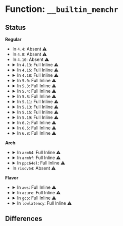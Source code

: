 # Function: <code>__builtin_memchr</code>

## Status
<b>Regular</b>
<ul>
<li>
In <code>4.4</code>: Absent ⚠️
</li>
<li>
In <code>4.8</code>: Absent ⚠️
</li>
<li>
In <code>4.10</code>: Absent ⚠️
</li>
<li>
<details>
<summary>In <code>4.13</code>: Full Inline ⚠️</summary>

**Collision:** Unique Global

**Inline:** Full

**Transformation:** False

**Instances:**

```
In None (0)
Location: None
Inline: False
Direct callers:
  - kernel/power/main.c:state_store
  - kernel/power/main.c:pm_test_store
  - kernel/power/main.c:mem_sleep_store
  - kernel/power/hibernate.c:disk_store
  - kernel/printk/printk.c:msg_print_text
  - fs/fuse/dir.c:fuse_readdir
  - fs/fuse/dir.c:fuse_readdir
  - lib/nlattr.c:validate_nla
  - drivers/xen/xenbus/xenbus_dev_frontend.c:xenbus_file_write
  - drivers/xen/xenbus/xenbus_dev_frontend.c:xenbus_file_write
  - drivers/base/power/sysfs.c:async_store
  - drivers/base/power/sysfs.c:wake_store
  - drivers/base/power/sysfs.c:control_store
  - drivers/usb/core/sysfs.c:level_store
  - drivers/input/serio/libps2.c:__ps2_command
  - drivers/cpufreq/intel_pstate.c:store_status
  - net/dns_resolver/dns_key.c:dns_resolver_preparse
  - net/dns_resolver/dns_key.c:dns_resolver_preparse
  - net/dns_resolver/dns_key.c:dns_resolver_preparse
```
</details>
</li>
<li>
<details>
<summary>In <code>4.15</code>: Full Inline ⚠️</summary>

**Collision:** Unique Global

**Inline:** Full

**Transformation:** False

**Instances:**

```
In None (0)
Location: None
Inline: False
Direct callers:
  - kernel/power/main.c:state_store
  - kernel/power/main.c:pm_test_store
  - kernel/power/main.c:mem_sleep_store
  - kernel/power/hibernate.c:disk_store
  - kernel/printk/printk.c:msg_print_text
  - fs/fuse/dir.c:fuse_readdir
  - fs/fuse/dir.c:fuse_readdir
  - lib/nlattr.c:validate_nla
  - drivers/xen/xenbus/xenbus_dev_frontend.c:xenbus_file_write
  - drivers/xen/xenbus/xenbus_dev_frontend.c:xenbus_file_write
  - drivers/base/power/sysfs.c:async_store
  - drivers/base/power/sysfs.c:wake_store
  - drivers/base/power/sysfs.c:control_store
  - drivers/usb/core/sysfs.c:level_store
  - drivers/input/serio/libps2.c:__ps2_command
  - drivers/cpufreq/intel_pstate.c:store_status
  - net/dns_resolver/dns_key.c:dns_resolver_preparse
  - net/dns_resolver/dns_key.c:dns_resolver_preparse
  - net/dns_resolver/dns_key.c:dns_resolver_preparse
```
</details>
</li>
<li>
<details>
<summary>In <code>4.18</code>: Full Inline ⚠️</summary>

**Collision:** Unique Global

**Inline:** Full

**Transformation:** False

**Instances:**

```
In None (0)
Location: None
Inline: False
Direct callers:
  - kernel/power/main.c:state_store
  - kernel/power/main.c:pm_test_store
  - kernel/power/main.c:mem_sleep_store
  - kernel/power/hibernate.c:disk_store
  - kernel/printk/printk.c:msg_print_text
  - fs/fuse/dir.c:fuse_readdir
  - fs/fuse/dir.c:fuse_readdir
  - lib/nlattr.c:validate_nla
  - drivers/xen/xenbus/xenbus_dev_frontend.c:xenbus_file_write
  - drivers/xen/xenbus/xenbus_dev_frontend.c:xenbus_file_write
  - drivers/usb/core/sysfs.c:level_store
  - drivers/input/serio/libps2.c:__ps2_command
  - drivers/cpufreq/intel_pstate.c:store_status
  - net/dns_resolver/dns_key.c:dns_resolver_preparse
  - net/dns_resolver/dns_key.c:dns_resolver_preparse
  - net/dns_resolver/dns_key.c:dns_resolver_preparse
```
</details>
</li>
<li>
<details>
<summary>In <code>5.0</code>: Full Inline ⚠️</summary>

**Collision:** Unique Global

**Inline:** Full

**Transformation:** False

**Instances:**

```
In None (0)
Location: None
Inline: False
Direct callers:
  - kernel/power/main.c:state_store
  - kernel/power/main.c:pm_test_store
  - kernel/power/main.c:mem_sleep_store
  - kernel/power/hibernate.c:disk_store
  - kernel/printk/printk.c:msg_print_text
  - fs/fuse/readdir.c:fuse_readdir
  - fs/fuse/readdir.c:fuse_readdir
  - fs/fuse/readdir.c:fuse_readdir
  - lib/nlattr.c:validate_nla
  - drivers/xen/xenbus/xenbus_dev_frontend.c:xenbus_file_write
  - drivers/xen/xenbus/xenbus_dev_frontend.c:xenbus_file_write
  - drivers/spi/spi.c:driver_override_store
  - drivers/usb/core/sysfs.c:level_store
  - drivers/input/serio/libps2.c:__ps2_command
  - drivers/cpufreq/intel_pstate.c:store_status
  - net/dns_resolver/dns_key.c:dns_resolver_preparse
  - net/dns_resolver/dns_key.c:dns_resolver_preparse
  - net/dns_resolver/dns_key.c:dns_resolver_preparse
```
</details>
</li>
<li>
<details>
<summary>In <code>5.3</code>: Full Inline ⚠️</summary>

**Collision:** Unique Global

**Inline:** Full

**Transformation:** False

**Instances:**

```
In None (0)
Location: None
Inline: False
Direct callers:
  - kernel/power/main.c:state_store
  - kernel/power/main.c:pm_test_store
  - kernel/power/main.c:mem_sleep_store
  - kernel/power/hibernate.c:disk_store
  - kernel/printk/printk.c:msg_print_text
  - fs/fs_context.c:legacy_parse_param
  - fs/fuse/readdir.c:fuse_readdir
  - fs/fuse/readdir.c:fuse_readdir_uncached
  - fs/fuse/readdir.c:fuse_readdir_uncached
  - lib/nlattr.c:validate_nla
  - drivers/xen/xenbus/xenbus_dev_frontend.c:xenbus_file_write
  - drivers/xen/xenbus/xenbus_dev_frontend.c:xenbus_file_write
  - drivers/spi/spi.c:driver_override_store
  - drivers/usb/core/sysfs.c:level_store
  - drivers/input/serio/libps2.c:__ps2_command
  - drivers/cpufreq/intel_pstate.c:store_status
  - net/dns_resolver/dns_key.c:dns_resolver_preparse
  - net/dns_resolver/dns_key.c:dns_resolver_preparse
  - net/dns_resolver/dns_key.c:dns_resolver_preparse
```
</details>
</li>
<li>
<details>
<summary>In <code>5.4</code>: Full Inline ⚠️</summary>

**Collision:** Unique Global

**Inline:** Full

**Transformation:** False

**Instances:**

```
In None (0)
Location: None
Inline: False
Direct callers:
  - kernel/power/main.c:state_store
  - kernel/power/main.c:pm_test_store
  - kernel/power/main.c:mem_sleep_store
  - kernel/power/hibernate.c:disk_store
  - kernel/printk/printk.c:msg_print_text
  - fs/readdir.c:verify_dirent_name
  - fs/fs_context.c:legacy_parse_param
  - fs/fuse/readdir.c:fuse_readdir
  - fs/fuse/readdir.c:fuse_readdir_uncached
  - fs/fuse/readdir.c:fuse_readdir_uncached
  - lib/nlattr.c:validate_nla
  - drivers/xen/xenbus/xenbus_dev_frontend.c:xenbus_file_write
  - drivers/xen/xenbus/xenbus_dev_frontend.c:xenbus_file_write
  - drivers/spi/spi.c:driver_override_store
  - drivers/usb/core/sysfs.c:level_store
  - drivers/input/serio/libps2.c:__ps2_command
  - drivers/cpufreq/intel_pstate.c:store_status
  - net/dns_resolver/dns_key.c:dns_resolver_preparse
  - net/dns_resolver/dns_key.c:dns_resolver_preparse
  - net/dns_resolver/dns_key.c:dns_resolver_preparse
```
</details>
</li>
<li>
<details>
<summary>In <code>5.8</code>: Full Inline ⚠️</summary>

**Collision:** Unique Global

**Inline:** Full

**Transformation:** False

**Instances:**

```
In None (0)
Location: None
Inline: False
Direct callers:
  - kernel/power/main.c:decode_state
  - kernel/power/main.c:pm_test_store
  - kernel/power/main.c:decode_suspend_state
  - kernel/power/hibernate.c:disk_store
  - kernel/printk/printk.c:msg_print_text
  - fs/readdir.c:verify_dirent_name
  - fs/fs_context.c:legacy_parse_param
  - fs/fuse/readdir.c:fuse_parse_cache
  - fs/fuse/readdir.c:fuse_readdir_uncached
  - fs/fuse/readdir.c:parse_dirplusfile
  - lib/nlattr.c:validate_nla
  - drivers/xen/xenbus/xenbus_dev_frontend.c:xenbus_write_watch
  - drivers/xen/xenbus/xenbus_dev_frontend.c:xenbus_write_watch
  - drivers/spi/spi.c:driver_override_store
  - drivers/usb/core/sysfs.c:level_store
  - drivers/input/serio/libps2.c:__ps2_command
  - drivers/cpufreq/intel_pstate.c:store_status
  - net/netlink/genetlink.c:genl_validate_assign_mc_groups
  - net/dns_resolver/dns_key.c:dns_resolver_preparse
  - net/dns_resolver/dns_key.c:dns_resolver_preparse
  - net/dns_resolver/dns_key.c:dns_resolver_preparse
```
</details>
</li>
<li>
<details>
<summary>In <code>5.11</code>: Full Inline ⚠️</summary>

**Collision:** Unique Global

**Inline:** Full

**Transformation:** False

**Instances:**

```
In None (0)
Location: None
Inline: False
Direct callers:
  - kernel/power/main.c:decode_state
  - kernel/power/main.c:pm_test_store
  - kernel/power/main.c:decode_suspend_state
  - kernel/power/hibernate.c:disk_store
  - kernel/printk/printk.c:record_print_text
  - kernel/printk/printk_ringbuffer.c:prb_read
  - fs/readdir.c:verify_dirent_name
  - fs/fs_context.c:legacy_parse_param
  - fs/fuse/readdir.c:fuse_parse_cache
  - fs/fuse/readdir.c:fuse_readdir_uncached
  - fs/fuse/readdir.c:parse_dirplusfile
  - security/tomoyo/util.c:tomoyo_correct_path2
  - security/tomoyo/util.c:tomoyo_correct_path2
  - lib/nlattr.c:validate_nla
  - drivers/xen/xenbus/xenbus_dev_frontend.c:xenbus_write_watch
  - drivers/xen/xenbus/xenbus_dev_frontend.c:xenbus_write_watch
  - drivers/spi/spi.c:driver_override_store
  - drivers/usb/core/sysfs.c:level_store
  - drivers/input/serio/libps2.c:__ps2_command
  - drivers/cpufreq/intel_pstate.c:store_status
  - net/netlink/genetlink.c:genl_validate_assign_mc_groups
  - net/dns_resolver/dns_key.c:dns_resolver_preparse
  - net/dns_resolver/dns_key.c:dns_resolver_preparse
  - net/dns_resolver/dns_key.c:dns_resolver_preparse
```
</details>
</li>
<li>
<details>
<summary>In <code>5.13</code>: Full Inline ⚠️</summary>

**Collision:** Unique Global

**Inline:** Full

**Transformation:** False

**Instances:**

```
In None (0)
Location: None
Inline: False
Direct callers:
  - kernel/power/main.c:state_store
  - kernel/power/main.c:pm_test_store
  - kernel/power/main.c:mem_sleep_store
  - kernel/power/hibernate.c:disk_store
  - kernel/printk/printk.c:record_print_text
  - kernel/printk/printk_ringbuffer.c:_prb_read_valid
  - fs/readdir.c:verify_dirent_name
  - fs/fs_context.c:legacy_parse_param
  - fs/fuse/readdir.c:fuse_parse_cache
  - fs/fuse/readdir.c:fuse_readdir_uncached
  - fs/fuse/readdir.c:fuse_readdir_uncached
  - security/tomoyo/util.c:tomoyo_correct_path2
  - security/tomoyo/util.c:tomoyo_correct_path2
  - lib/nlattr.c:validate_nla
  - drivers/xen/xenbus/xenbus_dev_frontend.c:xenbus_write_watch
  - drivers/xen/xenbus/xenbus_dev_frontend.c:xenbus_write_watch
  - drivers/spi/spi.c:driver_override_store
  - drivers/usb/core/sysfs.c:level_store
  - drivers/input/serio/libps2.c:__ps2_command
  - drivers/cpufreq/intel_pstate.c:store_status
  - net/netlink/genetlink.c:genl_validate_assign_mc_groups
  - net/dns_resolver/dns_key.c:dns_resolver_preparse
  - net/dns_resolver/dns_key.c:dns_resolver_preparse
  - net/dns_resolver/dns_key.c:dns_resolver_preparse
```
</details>
</li>
<li>
<details>
<summary>In <code>5.15</code>: Full Inline ⚠️</summary>

**Collision:** Unique Global

**Inline:** Full

**Transformation:** False

**Instances:**

```
In None (0)
Location: None
Inline: False
Direct callers:
  - kernel/power/main.c:state_store
  - kernel/power/main.c:pm_test_store
  - kernel/power/main.c:mem_sleep_store
  - kernel/power/hibernate.c:disk_store
  - kernel/printk/printk.c:record_print_text
  - kernel/printk/printk_ringbuffer.c:_prb_read_valid
  - fs/readdir.c:verify_dirent_name
  - fs/fs_context.c:legacy_parse_param
  - fs/fuse/readdir.c:fuse_readdir_cached
  - fs/fuse/readdir.c:fuse_readdir_uncached
  - fs/fuse/readdir.c:fuse_readdir_uncached
  - security/tomoyo/util.c:tomoyo_correct_path2
  - security/tomoyo/util.c:tomoyo_correct_path2
  - lib/nlattr.c:validate_nla
  - drivers/xen/xenbus/xenbus_dev_frontend.c:xenbus_write_watch
  - drivers/xen/xenbus/xenbus_dev_frontend.c:xenbus_write_watch
  - drivers/spi/spi.c:driver_override_store
  - drivers/usb/core/sysfs.c:level_store
  - drivers/input/serio/libps2.c:__ps2_command
  - drivers/cpufreq/intel_pstate.c:store_status
  - net/netlink/genetlink.c:genl_validate_assign_mc_groups
  - net/dns_resolver/dns_key.c:dns_resolver_preparse
  - net/dns_resolver/dns_key.c:dns_resolver_preparse
  - net/dns_resolver/dns_key.c:dns_resolver_preparse
```
</details>
</li>
<li>
<details>
<summary>In <code>5.19</code>: Full Inline ⚠️</summary>

**Collision:** Unique Global

**Inline:** Full

**Transformation:** False

**Instances:**

```
In None (0)
Location: None
Inline: False
Direct callers:
  - kernel/power/main.c:state_store
  - kernel/power/main.c:pm_test_store
  - kernel/power/main.c:mem_sleep_store
  - kernel/power/hibernate.c:disk_store
  - kernel/printk/printk.c:record_print_text
  - kernel/printk/printk_ringbuffer.c:_prb_read_valid
  - fs/readdir.c:verify_dirent_name
  - fs/fs_context.c:legacy_parse_param
  - fs/fuse/readdir.c:fuse_readdir_cached
  - fs/fuse/readdir.c:fuse_readdir_uncached
  - fs/fuse/readdir.c:fuse_readdir_uncached
  - security/tomoyo/util.c:tomoyo_correct_path2
  - security/tomoyo/util.c:tomoyo_correct_path2
  - lib/nlattr.c:validate_nla
  - drivers/pinctrl/intel/pinctrl-baytrail.c:byt_init_irq_valid_mask
  - drivers/xen/xenbus/xenbus_dev_frontend.c:xenbus_write_watch
  - drivers/xen/xenbus/xenbus_dev_frontend.c:xenbus_write_watch
  - drivers/usb/core/sysfs.c:level_store
  - drivers/input/serio/libps2.c:__ps2_command
  - drivers/cpufreq/intel_pstate.c:store_status
  - net/netlink/genetlink.c:genl_validate_assign_mc_groups
  - net/dns_resolver/dns_key.c:dns_resolver_preparse
  - net/dns_resolver/dns_key.c:dns_resolver_preparse
  - net/dns_resolver/dns_key.c:dns_resolver_preparse
  - net/mctp/device.c:mctp_rtm_deladdr
  - net/mctp/device.c:mctp_rtm_newaddr
```
</details>
</li>
<li>
<details>
<summary>In <code>6.2</code>: Full Inline ⚠️</summary>

**Collision:** Unique Global

**Inline:** Full

**Transformation:** False

**Instances:**

```
In None (0)
Location: None
Inline: False
Direct callers:
  - kernel/power/main.c:decode_state
  - kernel/power/main.c:pm_test_store
  - kernel/power/main.c:mem_sleep_store
  - kernel/power/hibernate.c:disk_store
  - kernel/printk/printk.c:record_print_text
  - kernel/printk/printk_ringbuffer.c:copy_data
  - fs/readdir.c:verify_dirent_name
  - fs/fs_context.c:legacy_parse_param
  - fs/fuse/readdir.c:fuse_readdir_cached
  - fs/fuse/readdir.c:fuse_readdir_uncached
  - fs/fuse/readdir.c:fuse_readdir_uncached
  - security/tomoyo/util.c:tomoyo_correct_path2
  - security/tomoyo/util.c:tomoyo_correct_path2
  - lib/nlattr.c:validate_nla
  - drivers/pinctrl/intel/pinctrl-baytrail.c:byt_init_irq_valid_mask
  - drivers/xen/xenbus/xenbus_dev_frontend.c:xenbus_write_watch
  - drivers/xen/xenbus/xenbus_dev_frontend.c:xenbus_write_watch
  - drivers/usb/core/sysfs.c:level_store
  - drivers/input/serio/libps2.c:__ps2_command
  - drivers/cpufreq/intel_pstate.c:store_status
  - net/netlink/genetlink.c:genl_validate_assign_mc_groups
  - net/dns_resolver/dns_key.c:dns_resolver_preparse
  - net/dns_resolver/dns_key.c:dns_resolver_preparse
  - net/dns_resolver/dns_key.c:dns_resolver_preparse
  - net/mctp/device.c:mctp_rtm_deladdr
  - net/mctp/device.c:mctp_rtm_newaddr
```
</details>
</li>
<li>
<details>
<summary>In <code>6.5</code>: Full Inline ⚠️</summary>

**Collision:** Unique Global

**Inline:** Full

**Transformation:** False

**Instances:**

```
In None (0)
Location: None
Inline: False
Direct callers:
  - kernel/power/main.c:decode_state
  - kernel/power/main.c:pm_test_store
  - kernel/power/main.c:mem_sleep_store
  - kernel/power/hibernate.c:disk_store
  - kernel/printk/printk.c:record_print_text
  - kernel/printk/printk_ringbuffer.c:copy_data
  - fs/readdir.c:verify_dirent_name
  - fs/fs_context.c:legacy_parse_param
  - fs/fuse/readdir.c:fuse_readdir_cached
  - fs/fuse/readdir.c:fuse_readdir_uncached
  - fs/fuse/readdir.c:fuse_readdir_uncached
  - security/tomoyo/util.c:tomoyo_correct_path2
  - security/tomoyo/util.c:tomoyo_correct_path2
  - lib/nlattr.c:validate_nla
  - drivers/pinctrl/intel/pinctrl-baytrail.c:byt_init_irq_valid_mask
  - drivers/xen/xenbus/xenbus_dev_frontend.c:xenbus_write_watch
  - drivers/xen/xenbus/xenbus_dev_frontend.c:xenbus_write_watch
  - drivers/usb/core/sysfs.c:level_store
  - drivers/input/serio/libps2.c:__ps2_command
  - drivers/md/dm-ioctl.c:populate_table
  - drivers/cpufreq/amd-pstate.c:status_store
  - drivers/cpufreq/intel_pstate.c:store_status
  - net/netlink/genetlink.c:genl_validate_assign_mc_groups
  - net/dns_resolver/dns_key.c:dns_resolver_preparse
  - net/dns_resolver/dns_key.c:dns_resolver_preparse
  - net/dns_resolver/dns_key.c:dns_resolver_preparse
  - net/mctp/device.c:mctp_rtm_deladdr
  - net/mctp/device.c:mctp_rtm_newaddr
```
</details>
</li>
<li>
<details>
<summary>In <code>6.8</code>: Full Inline ⚠️</summary>

**Collision:** Unique Global

**Inline:** Full

**Transformation:** False

**Instances:**

```
In None (0)
Location: None
Inline: False
Direct callers:
  - kernel/power/main.c:decode_state
  - kernel/power/main.c:pm_test_store
  - kernel/power/main.c:mem_sleep_store
  - kernel/power/hibernate.c:disk_store
  - kernel/printk/printk.c:record_print_text
  - kernel/printk/printk_ringbuffer.c:copy_data
  - fs/readdir.c:verify_dirent_name
  - fs/fs_context.c:legacy_parse_param
  - fs/fuse/readdir.c:fuse_readdir_cached
  - fs/fuse/readdir.c:fuse_readdir_uncached
  - fs/fuse/readdir.c:fuse_readdir_uncached
  - security/tomoyo/util.c:tomoyo_correct_path2
  - security/tomoyo/util.c:tomoyo_correct_path2
  - lib/nlattr.c:validate_nla
  - drivers/pinctrl/intel/pinctrl-baytrail.c:byt_init_irq_valid_mask
  - drivers/xen/xenbus/xenbus_dev_frontend.c:xenbus_write_watch
  - drivers/xen/xenbus/xenbus_dev_frontend.c:xenbus_write_watch
  - drivers/scsi/scsi.c:scsi_get_vpd_size
  - drivers/usb/core/sysfs.c:level_store
  - drivers/input/serio/libps2.c:__ps2_command
  - drivers/md/dm-ioctl.c:populate_table
  - drivers/cpufreq/amd-pstate.c:status_store
  - drivers/cpufreq/intel_pstate.c:store_status
  - net/netlink/genetlink.c:genl_validate_assign_mc_groups
  - net/dns_resolver/dns_key.c:dns_resolver_preparse
  - net/dns_resolver/dns_key.c:dns_resolver_preparse
  - net/dns_resolver/dns_key.c:dns_resolver_preparse
  - net/mctp/device.c:mctp_rtm_deladdr
  - net/mctp/device.c:mctp_rtm_newaddr
```
</details>
</li>
</ul>
<b>Arch</b>
<ul>
<li>
<details>
<summary>In <code>arm64</code>: Full Inline ⚠️</summary>

**Collision:** Unique Global

**Inline:** Full

**Transformation:** False

**Instances:**

```
In None (0)
Location: None
Inline: False
Direct callers:
  - kernel/power/main.c:state_store
  - kernel/power/main.c:pm_test_store
  - kernel/power/main.c:mem_sleep_store
  - kernel/printk/printk.c:msg_print_text
  - fs/readdir.c:verify_dirent_name
  - fs/fs_context.c:legacy_parse_param
  - fs/fuse/readdir.c:fuse_readdir
  - fs/fuse/readdir.c:fuse_readdir_uncached
  - fs/fuse/readdir.c:parse_dirplusfile
  - lib/nlattr.c:validate_nla
  - drivers/xen/xenbus/xenbus_dev_frontend.c:xenbus_file_write
  - drivers/xen/xenbus/xenbus_dev_frontend.c:xenbus_file_write
  - drivers/spi/spi.c:driver_override_store
  - drivers/usb/core/sysfs.c:level_store
  - drivers/input/serio/libps2.c:__ps2_command
  - net/dns_resolver/dns_key.c:dns_resolver_preparse
  - net/dns_resolver/dns_key.c:dns_resolver_preparse
  - net/dns_resolver/dns_key.c:dns_resolver_preparse
  - lib/fdt_ro.c:fdt_stringlist_contains
  - lib/fdt_ro.c:fdt_path_offset_namelen
  - lib/fdt_ro.c:fdt_path_offset_namelen
  - lib/fdt_ro.c:fdt_get_string
```
</details>
</li>
<li>
<details>
<summary>In <code>armhf</code>: Full Inline ⚠️</summary>

**Collision:** Unique Global

**Inline:** Full

**Transformation:** False

**Instances:**

```
In None (0)
Location: None
Inline: False
Direct callers:
  - kernel/power/main.c:state_store
  - kernel/power/main.c:pm_test_store
  - kernel/power/main.c:mem_sleep_store
  - kernel/power/hibernate.c:disk_store
  - kernel/printk/printk.c:msg_print_text
  - fs/readdir.c:verify_dirent_name
  - fs/fs_context.c:legacy_parse_param
  - fs/fuse/readdir.c:fuse_readdir_cached
  - fs/fuse/readdir.c:fuse_readdir_uncached
  - fs/fuse/readdir.c:parse_dirplusfile
  - lib/nlattr.c:validate_nla
  - drivers/spi/spi.c:driver_override_store
  - drivers/usb/core/sysfs.c:level_store
  - drivers/input/serio/libps2.c:__ps2_command
  - net/dns_resolver/dns_key.c:dns_resolver_preparse
  - net/dns_resolver/dns_key.c:dns_resolver_preparse
  - net/dns_resolver/dns_key.c:dns_resolver_preparse
  - lib/fdt_ro.c:fdt_stringlist_contains
  - lib/fdt_ro.c:fdt_path_offset_namelen
  - lib/fdt_ro.c:fdt_path_offset_namelen
  - lib/fdt_ro.c:fdt_get_string
```
</details>
</li>
<li>
<details>
<summary>In <code>ppc64el</code>: Full Inline ⚠️</summary>

**Collision:** Unique Global

**Inline:** Full

**Transformation:** False

**Instances:**

```
In None (0)
Location: None
Inline: False
Direct callers:
  - kernel/power/main.c:state_store
  - kernel/power/main.c:pm_test_store
  - kernel/power/main.c:mem_sleep_store
  - kernel/printk/printk.c:msg_print_text
  - fs/readdir.c:verify_dirent_name
  - fs/fs_context.c:legacy_parse_param
  - fs/fuse/readdir.c:fuse_readdir_cached
  - fs/fuse/readdir.c:fuse_readdir_uncached
  - fs/fuse/readdir.c:parse_dirplusfile
  - lib/nlattr.c:validate_nla
  - drivers/spi/spi.c:driver_override_store
  - drivers/usb/core/sysfs.c:level_store
  - drivers/input/serio/libps2.c:__ps2_command
  - net/netlink/genetlink.c:genl_validate_assign_mc_groups
  - net/dns_resolver/dns_key.c:dns_resolver_preparse
  - net/dns_resolver/dns_key.c:dns_resolver_preparse
  - net/dns_resolver/dns_key.c:dns_resolver_preparse
  - lib/fdt_ro.c:fdt_stringlist_contains
  - lib/fdt_ro.c:fdt_path_offset_namelen
  - lib/fdt_ro.c:fdt_path_offset_namelen
  - lib/fdt_ro.c:fdt_get_string
```
</details>
</li>
<li>
In <code>riscv64</code>: Absent ⚠️
</li>
</ul>
<b>Flavor</b>
<ul>
<li>
<details>
<summary>In <code>aws</code>: Full Inline ⚠️</summary>

**Collision:** Unique Global

**Inline:** Full

**Transformation:** False

**Instances:**

```
In None (0)
Location: None
Inline: False
Direct callers:
  - kernel/power/main.c:state_store
  - kernel/power/main.c:pm_test_store
  - kernel/power/hibernate.c:disk_store
  - kernel/printk/printk.c:msg_print_text
  - fs/readdir.c:verify_dirent_name
  - fs/fs_context.c:legacy_parse_param
  - fs/fuse/readdir.c:fuse_readdir
  - fs/fuse/readdir.c:fuse_readdir_uncached
  - fs/fuse/readdir.c:fuse_readdir_uncached
  - lib/nlattr.c:validate_nla
  - drivers/xen/xenbus/xenbus_dev_frontend.c:xenbus_file_write
  - drivers/xen/xenbus/xenbus_dev_frontend.c:xenbus_file_write
  - drivers/spi/spi.c:driver_override_store
  - drivers/usb/core/sysfs.c:level_store
  - drivers/input/serio/libps2.c:__ps2_command
  - drivers/cpufreq/intel_pstate.c:store_status
  - net/dns_resolver/dns_key.c:dns_resolver_preparse
  - net/dns_resolver/dns_key.c:dns_resolver_preparse
  - net/dns_resolver/dns_key.c:dns_resolver_preparse
```
</details>
</li>
<li>
<details>
<summary>In <code>azure</code>: Full Inline ⚠️</summary>

**Collision:** Unique Global

**Inline:** Full

**Transformation:** False

**Instances:**

```
In None (0)
Location: None
Inline: False
Direct callers:
  - kernel/power/main.c:state_store
  - kernel/power/main.c:pm_test_store
  - kernel/power/main.c:mem_sleep_store
  - kernel/power/hibernate.c:disk_store
  - kernel/printk/printk.c:msg_print_text
  - fs/readdir.c:verify_dirent_name
  - fs/fs_context.c:legacy_parse_param
  - fs/fuse/readdir.c:fuse_readdir
  - fs/fuse/readdir.c:fuse_readdir_uncached
  - fs/fuse/readdir.c:fuse_readdir_uncached
  - lib/nlattr.c:validate_nla
  - drivers/spi/spi.c:driver_override_store
  - drivers/usb/core/sysfs.c:level_store
  - drivers/input/serio/libps2.c:__ps2_command
  - drivers/cpufreq/intel_pstate.c:store_status
  - net/dns_resolver/dns_key.c:dns_resolver_preparse
  - net/dns_resolver/dns_key.c:dns_resolver_preparse
  - net/dns_resolver/dns_key.c:dns_resolver_preparse
```
</details>
</li>
<li>
<details>
<summary>In <code>gcp</code>: Full Inline ⚠️</summary>

**Collision:** Unique Global

**Inline:** Full

**Transformation:** False

**Instances:**

```
In None (0)
Location: None
Inline: False
Direct callers:
  - kernel/power/main.c:state_store
  - kernel/power/main.c:pm_test_store
  - kernel/power/main.c:mem_sleep_store
  - kernel/power/hibernate.c:disk_store
  - kernel/printk/printk.c:msg_print_text
  - fs/readdir.c:verify_dirent_name
  - fs/fs_context.c:legacy_parse_param
  - fs/fuse/readdir.c:fuse_readdir
  - fs/fuse/readdir.c:fuse_readdir_uncached
  - fs/fuse/readdir.c:fuse_readdir_uncached
  - lib/nlattr.c:validate_nla
  - drivers/xen/xenbus/xenbus_dev_frontend.c:xenbus_file_write
  - drivers/xen/xenbus/xenbus_dev_frontend.c:xenbus_file_write
  - drivers/spi/spi.c:driver_override_store
  - drivers/usb/core/sysfs.c:level_store
  - drivers/input/serio/libps2.c:__ps2_command
  - drivers/cpufreq/intel_pstate.c:store_status
  - net/dns_resolver/dns_key.c:dns_resolver_preparse
  - net/dns_resolver/dns_key.c:dns_resolver_preparse
  - net/dns_resolver/dns_key.c:dns_resolver_preparse
```
</details>
</li>
<li>
<details>
<summary>In <code>lowlatency</code>: Full Inline ⚠️</summary>

**Collision:** Unique Global

**Inline:** Full

**Transformation:** False

**Instances:**

```
In None (0)
Location: None
Inline: False
Direct callers:
  - kernel/power/main.c:state_store
  - kernel/power/main.c:pm_test_store
  - kernel/power/main.c:mem_sleep_store
  - kernel/power/hibernate.c:disk_store
  - kernel/printk/printk.c:msg_print_text
  - fs/readdir.c:verify_dirent_name
  - fs/fs_context.c:legacy_parse_param
  - fs/fuse/readdir.c:fuse_readdir
  - fs/fuse/readdir.c:fuse_readdir_uncached
  - fs/fuse/readdir.c:fuse_readdir_uncached
  - lib/nlattr.c:validate_nla
  - drivers/xen/xenbus/xenbus_dev_frontend.c:xenbus_file_write
  - drivers/xen/xenbus/xenbus_dev_frontend.c:xenbus_file_write
  - drivers/spi/spi.c:driver_override_store
  - drivers/usb/core/sysfs.c:level_store
  - drivers/input/serio/libps2.c:__ps2_command
  - drivers/cpufreq/intel_pstate.c:store_status
  - net/dns_resolver/dns_key.c:dns_resolver_preparse
  - net/dns_resolver/dns_key.c:dns_resolver_preparse
  - net/dns_resolver/dns_key.c:dns_resolver_preparse
```
</details>
</li>
</ul>

## Differences
